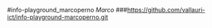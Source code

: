 #info-playground_marcoperno
_Marco_
###https://github.com/vallauri-ict/info-playground-marcoperno.git